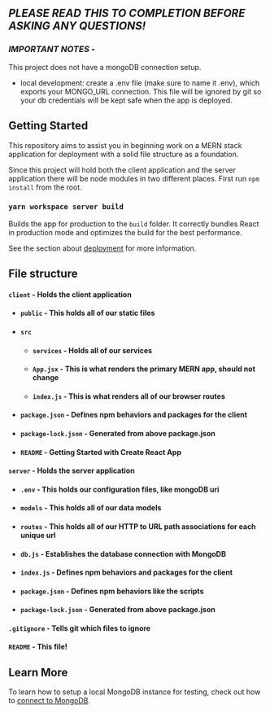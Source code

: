 ## _**PLEASE READ THIS TO COMPLETION BEFORE ASKING ANY QUESTIONS!**_

### _**IMPORTANT NOTES**_ -

This project does not have a mongoDB connection setup.

- local development: create a .env file (make sure to name it .env), which exports your MONGO_URL connection. This file will be ignored by git so your db credentials will be kept safe when the app is deployed.

## Getting Started

This repository aims to assist you in beginning work on a MERN stack application for deployment with a solid file structure as a foundation.

Since this project will hold both the client application and the server application there will be node modules in two different places. First run `npm install` from the root.

### `yarn workspace server build`

Builds the app for production to the `build` folder.
It correctly bundles React in production mode and optimizes the build for the best performance.

See the section about [deployment](https://facebook.github.io/create-react-app/docs/deployment) for more information.

## File structure

#### `client` - Holds the client application

- #### `public` - This holds all of our static files
- #### `src`
  - #### `services` - Holds all of our services
  - #### `App.jsx` - This is what renders the primary MERN app, should not change
  - #### `index.js` - This is what renders all of our browser routes
- #### `package.json` - Defines npm behaviors and packages for the client
- #### `package-lock.json` - Generated from above package.json
- #### `README` - Getting Started with Create React App

#### `server` - Holds the server application

- #### `.env` - This holds our configuration files, like mongoDB uri
- #### `models` - This holds all of our data models
- #### `routes` - This holds all of our HTTP to URL path associations for each unique url
- #### `db.js` - Establishes the database connection with MongoDB
- #### `index.js` - Defines npm behaviors and packages for the client
- #### `package.json` - Defines npm behaviors like the scripts
- #### `package-lock.json` - Generated from above package.json

#### `.gitignore` - Tells git which files to ignore

#### `README` - This file!

## Learn More

To learn how to setup a local MongoDB instance for testing, check out how to [connect to MongoDB](https://docs.mongodb.com/guides/server/drivers/).
